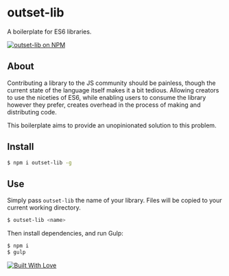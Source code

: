 # outset-lib

A boilerplate for ES6 libraries.

[![outset-lib on NPM](https://img.shields.io/npm/v/outset-lib.svg)](https://www.npmjs.com/package/outset-lib)

## About

Contributing a library to the JS community should be painless, though the current state of the language itself makes it a bit tedious. Allowing creators to use the niceties of ES6, while enabling users to consume the library however they prefer, creates overhead in the process of making and distributing code.

This boilerplate aims to provide an unopinionated solution to this problem.

## Install

```bash
$ npm i outset-lib -g
```

## Use

Simply pass `outset-lib` the name of your library. Files will be copied to your current working directory.

```bash
$ outset-lib <name>
```

Then install dependencies, and run Gulp:

```bash
$ npm i
$ gulp
```

[![Built With Love](http://forthebadge.com/images/badges/built-with-love.svg)](http://forthebadge.com)
